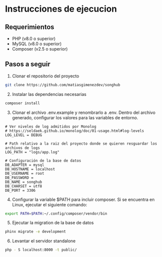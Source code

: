 # Instrucciones de ejecucion

## Requerimientos

-   PHP (v8.0 o superior)
-   MySQL (v8.0 o superior)
-   Composer (v2.5 o superior)

## Pasos a seguir

1. Clonar el repositorio del proyecto

```bash
git clone https://github.com/matiasgimenezdev/songhub
```

2. Instalar las dependencias necesarias

```bash
composer install
```

3. Clonar el archivo .env.example y renombrarlo a .env. Dentro del archivo generado, configurar los valores para las variables de entorno.

```
# Ver niveles de log admitidos por Monolog
# https://seldaek.github.io/monolog/doc/01-usage.html#log-levels
LOG_LEVEL = DEBUG

# Path relativo a la raiz del proyecto donde se quieren resguardar los archivos de logs
LOG_PATH = "logs/app.log"

# Configuración de la base de datos
DB_ADAPTER = mysql
DB_HOSTNAME = localhost
DB_USERNAME = root
DB_PASSWORD =
DB_NAME = songhub
DB_CHARSET = utf8
DB_PORT = 3306
```

4. Configurar la variable $PATH para incluir composer. Si se encuentra en Linux, ejecutar el siguiente comando:

```bash
export PATH=$PATH:~/.config/composer/vendor/bin
```

5. Ejecutar la migration de la base de datos

```bash
phinx migrate -e development
```

6. Levantar el servidor standalone

```bash
php - S localhost:8000 -t public/
```
